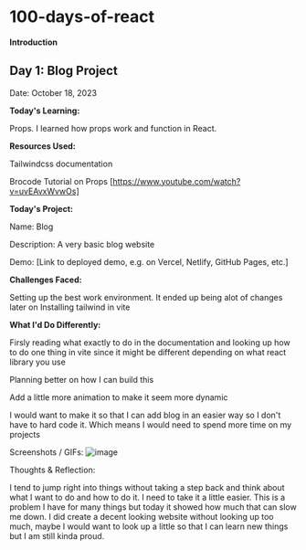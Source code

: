 # 100-days-of-react
**Introduction**

## Day 1: Blog Project
Date: October 18, 2023

**Today's Learning:**

Props. I learned how props work and function in React.

**Resources Used:**

Tailwindcss documentation

Brocode Tutorial on Props [https://www.youtube.com/watch?v=uvEAvxWvwOs]

**Today's Project:**

Name: Blog

Description: A very basic blog website

Demo: [Link to deployed demo, e.g. on Vercel, Netlify, GitHub Pages, etc.]

**Challenges Faced:**

Setting up the best work environment. It ended up being alot of changes later on
Installing tailwind in vite

**What I'd Do Differently:**

Firsly reading what exactly to do in the documentation and looking up how to do one thing in vite since it might be different depending on what react library you use

Planning better on how I can build this

Add a little more animation to make it seem more dynamic

I would want to make it so that I can add blog in an easier way so I don't have to hard code it. Which means I would need to spend more time on my projects

Screenshots / GIFs:
![image](https://github.com/ZodiDev/100-days-of-react/assets/102633756/62f4e37a-81b7-47bf-96a6-08d205031e05)

Thoughts & Reflection:

I tend to jump right into things without taking a step back and think about what I want to do and how to do it. I need to take it a little easier. This is a problem I have for many things but today it showed how much that can slow me down.
I did create a decent looking website without looking up too much, maybe I would want to look up a little so that I can learn new things but I am still kinda proud.
